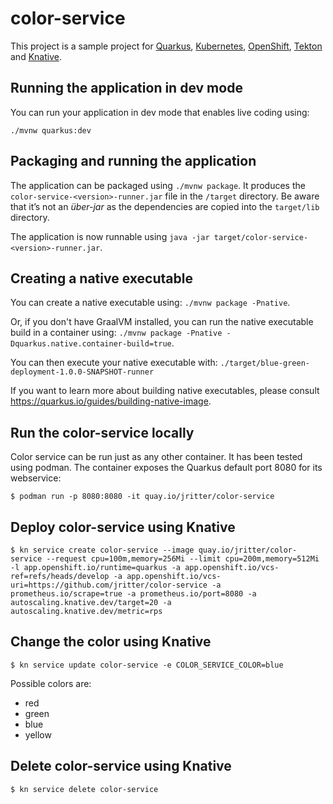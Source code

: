 # color-service

This project is a sample project for [Quarkus](https://quarkus.io/), [Kubernetes](https://kubernetes.io/), [OpenShift](https://www.openshift.com/), [Tekton](https://tekton.dev/) and [Knative](https://knative.dev/).

## Running the application in dev mode

You can run your application in dev mode that enables live coding using:
```
./mvnw quarkus:dev
```

## Packaging and running the application

The application can be packaged using `./mvnw package`.
It produces the `color-service-<version>-runner.jar` file in the `/target` directory.
Be aware that it’s not an _über-jar_ as the dependencies are copied into the `target/lib` directory.

The application is now runnable using `java -jar target/color-service-<version>-runner.jar`.

## Creating a native executable

You can create a native executable using: `./mvnw package -Pnative`.

Or, if you don't have GraalVM installed, you can run the native executable build in a container using: `./mvnw package -Pnative -Dquarkus.native.container-build=true`.

You can then execute your native executable with: `./target/blue-green-deployment-1.0.0-SNAPSHOT-runner`

If you want to learn more about building native executables, please consult https://quarkus.io/guides/building-native-image.

## Run the color-service locally

Color service can be run just as any other container. It has been tested using podman. The container exposes the Quarkus default port 8080 for its webservice:

```
$ podman run -p 8080:8080 -it quay.io/jritter/color-service
```

## Deploy color-service using Knative

```
$ kn service create color-service --image quay.io/jritter/color-service --request cpu=100m,memory=256Mi --limit cpu=200m,memory=512Mi -l app.openshift.io/runtime=quarkus -a app.openshift.io/vcs-ref=refs/heads/develop -a app.openshift.io/vcs-uri=https://github.com/jritter/color-service -a prometheus.io/scrape=true -a prometheus.io/port=8080 -a autoscaling.knative.dev/target=20 -a autoscaling.knative.dev/metric=rps
```

## Change the color using Knative

```
$ kn service update color-service -e COLOR_SERVICE_COLOR=blue
```

Possible colors are:
* red
* green
* blue
* yellow

## Delete color-service using Knative

```
$ kn service delete color-service
```